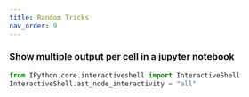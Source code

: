 ```yaml
---
title: Random Tricks 
nav_order: 9 
---
```


  
### Show multiple output per cell in a jupyter notebook

```python
from IPython.core.interactiveshell import InteractiveShell
InteractiveShell.ast_node_interactivity = "all"
```
